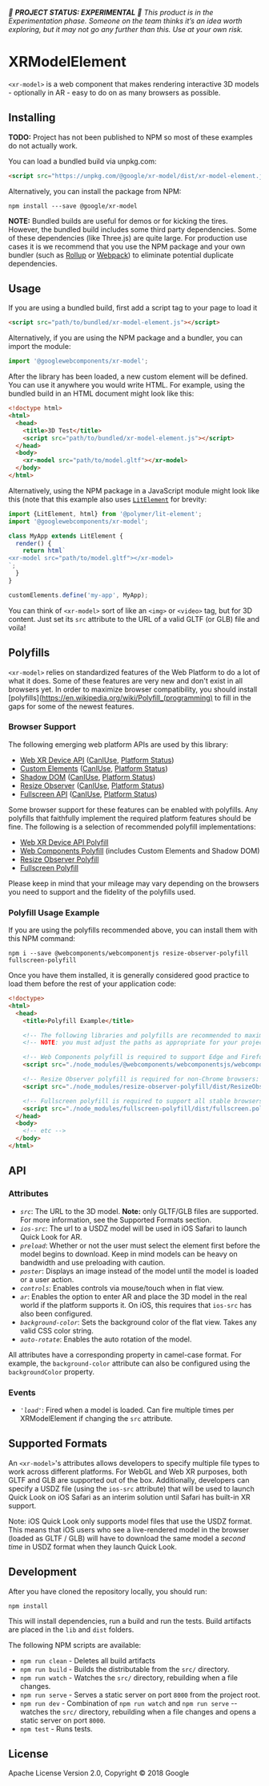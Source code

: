 *🚨 **PROJECT STATUS: EXPERIMENTAL** 🚨 This product is in the Experimentation phase. Someone on the team thinks it’s an idea worth exploring, but it may not go any further than this. Use at your own risk.*

# XRModelElement

`<xr-model>` is a web component that makes rendering interactive 3D models -
optionally in AR - easy to do on as many browsers as possible.

## Installing

**TODO:** Project has not been published to NPM so most of these examples do
not actually work.

You can load a bundled build via unpkg.com:

```html
<script src="https://unpkg.com/@google/xr-model/dist/xr-model-element.js"></script>
```

Alternatively, you can install the package from NPM:

```
npm install ---save @google/xr-model
```


**NOTE:** Bundled builds are useful for demos or for kicking the tires. However,
the bundled build includes some third party dependencies. Some of these
dependencies (like Three.js) are quite large. For production use cases it is
we recommend that you use the NPM package and your own bundler (such as
[Rollup](http://rollupjs.org) or [Webpack](https://webpack.js.org/)) to
eliminate potential duplicate dependencies.

## Usage

If you are using a bundled build, first add a script tag to your page to load it

```html
<script src="path/to/bundled/xr-model-element.js"></script>
```

Alternatively, if you are using the NPM package and a bundler, you can import
the module:

```javascript
import '@googlewebcomponents/xr-model';
```

After the library has been loaded, a new custom element will be defined. You can
use it anywhere you would write HTML. For example, using the bundled build in an
HTML document might look like this:

```html
<!doctype html>
<html>
  <head>
    <title>3D Test</title>
    <script src="path/to/bundled/xr-model-element.js"></script>
  </head>
  <body>
    <xr-model src="path/to/model.gltf"></xr-model>
  </body>
</html>
```

Alternatively, using the NPM package in a JavaScript module might look like
this (note that this example also uses
[`LitElement`](https://github.com/Polymer/lit-element) for brevity:

```javascript
import {LitElement, html} from '@polymer/lit-element';
import '@googlewebcomponents/xr-model';

class MyApp extends LitElement {
  render() {
    return html`
<xr-model src="path/to/model.gltf"></xr-model>
`;
  }
}

customElements.define('my-app', MyApp);
```

You can think of `<xr-model>` sort of like an `<img>` or `<video>` tag, but for
3D content. Just set its `src` attribute to the URL of a valid GLTF (or GLB)
file and voila!

## Polyfills

`<xr-model>` relies on standardized features of the Web Platform to do a lot of
what it does. Some of these features are very new and don't exist in all
browsers yet. In order to maximize browser compatibility, you should install
[polyfills](https://en.wikipedia.org/wiki/Polyfill_(programming) to fill in the
gaps for some of the newest features.

### Browser Support

The following emerging web platform APIs are used by this library:

 - [Web XR Device API](https://immersive-web.github.io/webxr/) ([CanIUse](https://caniuse.com/#feat=webvr), [Platform Status](https://www.chromestatus.com/features/5680169905815552))
 - [Custom Elements](https://html.spec.whatwg.org/multipage/custom-elements.html#custom-elements) ([CanIUse](https://caniuse.com/#feat=custom-elementsv1), [Platform Status](https://www.chromestatus.com/features/4696261944934400))
 - [Shadow DOM](https://dom.spec.whatwg.org/#shadow-trees) ([CanIUse](https://caniuse.com/#feat=shadowdomv1), [Platform Status](https://www.chromestatus.com/features/4667415417847808))
 - [Resize Observer](https://wicg.github.io/ResizeObserver/) ([CanIUse](https://caniuse.com/#feat=resizeobserver), [Platform Status](https://www.chromestatus.com/features/5705346022637568))
 - [Fullscreen API](https://fullscreen.spec.whatwg.org/) ([CanIUse](https://caniuse.com/#feat=fullscreen), [Platform Status](https://www.chromestatus.com/features/6596356319739904))

Some browser support for these features can be enabled with polyfills. Any
polyfills that faithfully implement the required platform features should be
fine. The following is a selection of recommended polyfill implementations:

 - [Web XR Device API Polyfill](https://github.com/immersive-web/webxr-polyfill)
 - [Web Components Polyfill](https://github.com/webcomponents/webcomponentsjs) (includes Custom Elements and Shadow DOM)
 - [Resize Observer Polyfill](https://github.com/que-etc/resize-observer-polyfill)
 - [Fullscreen Polyfill](https://github.com/nguyenj/fullscreen-polyfill)

Please keep in mind that your mileage may vary depending on the browsers you
need to support and the fidelity of the polyfills used.

### Polyfill Usage Example

If you are using the polyfills recommended above, you can install them with
this NPM command:

```
npm i --save @webcomponents/webcomponentjs resize-observer-polyfill fullscreen-polyfill
```

Once you have them installed, it is generally considered good practice to load
them before the rest of your application code:

```html
<!doctype>
<html>
  <head>
    <title>Polyfill Example</title>

    <!-- The following libraries and polyfills are recommended to maximize browser support -->
    <!-- NOTE: you must adjust the paths as appropriate for your project -->

    <!-- Web Components polyfill is required to support Edge and Firefox < 63: -->
    <script src="./node_modules/@webcomponents/webcomponentsjs/webcomponents-loader.js"></script>

    <!-- Resize Observer polyfill is required for non-Chrome browsers: -->
    <script src="./node_modules/resize-observer-polyfill/dist/ResizeObserver.js"></script>

    <!-- Fullscreen polyfill is required to support all stable browsers: -->
    <script src="./node_modules/fullscreen-polyfill/dist/fullscreen.polyfill.js"></script>
  </head>
  <body>
    <!-- etc -->
  </body>
</html>
```

## API

### Attributes

* *`src`*: The URL to the 3D model. **Note:** only GLTF/GLB files are supported. For more information, see the Supported Formats section.
* *`ios-src`*: The url to a USDZ model will be used in iOS Safari to launch Quick Look for AR.
* *`preload`*: Whether or not the user must select the element first before the model begins to download. Keep in mind models can be heavy on bandwidth and use preloading with caution.
* *`poster`*: Displays an image instead of the model until the model is loaded or a user action.
* *`controls`*: Enables controls via mouse/touch when in flat view.
* *`ar`*: Enables the option to enter AR and place the 3D model in the real world if the platform supports it. On iOS, this requires that `ios-src` has also been configured.
* *`background-color`*: Sets the background color of the flat view. Takes any valid CSS color string.
* *`auto-rotate`*: Enables the auto rotation of the model.

All attributes have a corresponding property in camel-case format. For example,
the `background-color` attribute can also be configured using the
`backgroundColor` property.

### Events

* *`'load'`*: Fired when a model is loaded. Can fire multiple times per XRModelElement if changing the `src` attribute.

## Supported Formats

An `<xr-model>`'s attributes allows developers to specify multiple file types to work
across different platforms. For WebGL and Web XR purposes, both GLTF and GLB are
supported out of the box. Additionally, developers can specify a USDZ file (using
the `ios-src` attribute) that will be used to launch Quick Look on iOS Safari as
an interim solution until Safari has built-in XR support.

Note: iOS Quick Look only supports model files that use the USDZ format. This means
that iOS users who see a live-rendered model in the browser (loaded as GLTF / GLB) will
have to download the same model a _second time_ in USDZ format when they launch Quick Look.

## Development

After you have cloned the repository locally, you should run:

```
npm install
```

This will install dependencies, run a build and run the tests. Build artifacts
are placed in the `lib` and `dist` folders.

The following NPM scripts are available:

* `npm run clean` - Deletes all build artifacts
* `npm run build` - Builds the distributable from the `src/` directory.
* `npm run watch` - Watches the `src/` directory, rebuilding when a file changes.
* `npm run serve` - Serves a static server on port `8000` from the project root.
* `npm run dev` - Combination of `npm run watch` and `npm run serve` -- watches the `src/` directory, rebuilding when a file changes and opens a static server on port `8000`.
* `npm test` - Runs tests.

## License

Apache License Version 2.0, Copyright © 2018 Google

[USDZ]: https://graphics.pixar.com/usd/docs/Usdz-File-Format-Specification.html
[glTF]: https://github.com/KhronosGroup/glTF/tree/master/specification/2.0
[glb]: https://github.com/KhronosGroup/glTF/tree/master/specification/2.0#glb-file-format-specification
